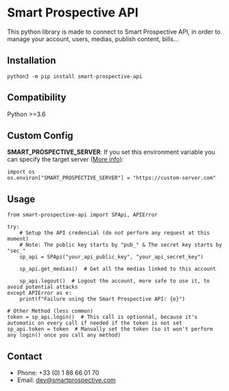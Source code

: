 Smart Prospective API
======================

This python library is made to connect to Smart Prospective API, in order to manage your account, users, medias, publish content, bills...

Installation
------------
```python3 -m pip install smart-prospective-api```

Compatibility
-------------
Python >=3.6


Custom Config
-------------
__SMART_PROSPECTIVE_SERVER__: If you set this environment variable you can specify the target server ([More info](https://en.wikipedia.org/wiki/Environment_variable)):
```
import os
os.environ["SMART_PROSPECTIVE_SERVER"] = "https://custom-server.com"
```

Usage
-----
```
from smart-prospective-api import SPApi, APIError

try:
    # Setup the API credencial (do not perform any request at this moment)
    # Note: The public key starts by "pub_" & The secret key starts by "sec_"
    sp_api = SPApi("your_api_public_key", "your_api_secret_key")

    sp_api.get_medias()  # Get all the medias linked to this account

    sp_api.logout()  # Logout the account, more safe to use it, to avoid potential attacks
except APIError as e:
    print(f"Failure using the Smart Prospective API: {e}")

# Other Method (less common)
token = sp_api.login()  # This call is optionnal, because it's automatic on every call if needed if the token is not set
sp_api.token = token  # Manually set the token (so it won't perform any login() once you call any method)
```


Contact
-------
* Phone: +33 (0) 1 86 66 01 70
* Email: dev@smartprospective.com